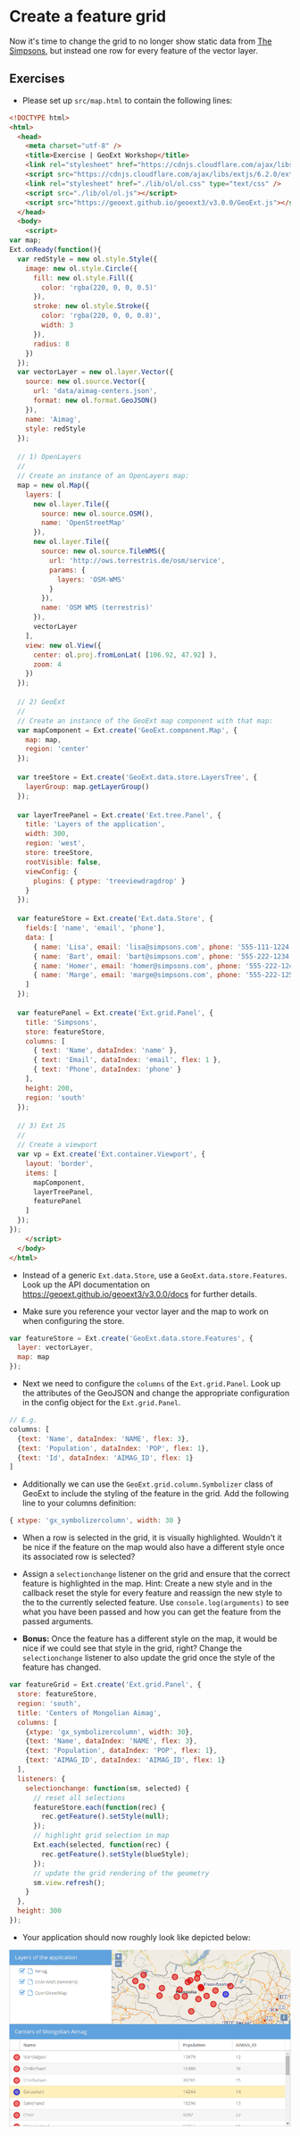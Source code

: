 # Create a feature grid

Now it's time to change the grid to no longer show static data from [The Simpsons](https://en.wikipedia.org/wiki/The_Simpsons), but instead one row for every feature of the vector layer.

## Exercises

* Please set up `src/map.html` to contain the following lines:

```html
<!DOCTYPE html>
<html>
  <head>
    <meta charset="utf-8" />
    <title>Exercise | GeoExt Workshop</title>
    <link rel="stylesheet" href="https://cdnjs.cloudflare.com/ajax/libs/extjs/6.2.0/classic/theme-triton/resources/theme-triton-all.css" type="text/css" />
    <script src="https://cdnjs.cloudflare.com/ajax/libs/extjs/6.2.0/ext-all.js"></script>
    <link rel="stylesheet" href="./lib/ol/ol.css" type="text/css" />
    <script src="./lib/ol/ol.js"></script>
    <script src="https://geoext.github.io/geoext3/v3.0.0/GeoExt.js"></script>
  </head>
  <body>
    <script>
var map;
Ext.onReady(function(){
  var redStyle = new ol.style.Style({
    image: new ol.style.Circle({
      fill: new ol.style.Fill({
        color: 'rgba(220, 0, 0, 0.5)'
      }),
      stroke: new ol.style.Stroke({
        color: 'rgba(220, 0, 0, 0.8)',
        width: 3
      }),
      radius: 8
    })
  });
  var vectorLayer = new ol.layer.Vector({
    source: new ol.source.Vector({
      url: 'data/aimag-centers.json',
      format: new ol.format.GeoJSON()
    }),
    name: 'Aimag',
    style: redStyle
  });

  // 1) OpenLayers
  //
  // Create an instance of an OpenLayers map:
  map = new ol.Map({
    layers: [
      new ol.layer.Tile({
        source: new ol.source.OSM(),
        name: 'OpenStreetMap'
      }),
      new ol.layer.Tile({
        source: new ol.source.TileWMS({
          url: 'http://ows.terrestris.de/osm/service',
          params: {
            layers: 'OSM-WMS'
          }
        }),
        name: 'OSM WMS (terrestris)'
      }),
      vectorLayer
    ],
    view: new ol.View({
      center: ol.proj.fromLonLat( [106.92, 47.92] ),
      zoom: 4
    })
  });

  // 2) GeoExt
  //
  // Create an instance of the GeoExt map component with that map:
  var mapComponent = Ext.create('GeoExt.component.Map', {
    map: map,
    region: 'center'
  });

  var treeStore = Ext.create('GeoExt.data.store.LayersTree', {
    layerGroup: map.getLayerGroup()
  });

  var layerTreePanel = Ext.create('Ext.tree.Panel', {
    title: 'Layers of the application',
    width: 300,
    region: 'west',
    store: treeStore,
    rootVisible: false,
    viewConfig: {
      plugins: { ptype: 'treeviewdragdrop' }
    }
  });

  var featureStore = Ext.create('Ext.data.Store', {
    fields:[ 'name', 'email', 'phone'],
    data: [
      { name: 'Lisa', email: 'lisa@simpsons.com', phone: '555-111-1224' },
      { name: 'Bart', email: 'bart@simpsons.com', phone: '555-222-1234' },
      { name: 'Homer', email: 'homer@simpsons.com', phone: '555-222-1244' },
      { name: 'Marge', email: 'marge@simpsons.com', phone: '555-222-1254' }
    ]
  });

  var featurePanel = Ext.create('Ext.grid.Panel', {
    title: 'Simpsons',
    store: featureStore,
    columns: [
      { text: 'Name', dataIndex: 'name' },
      { text: 'Email', dataIndex: 'email', flex: 1 },
      { text: 'Phone', dataIndex: 'phone' }
    ],
    height: 200,
    region: 'south'
  });

  // 3) Ext JS
  //
  // Create a viewport
  var vp = Ext.create('Ext.container.Viewport', {
    layout: 'border',
    items: [
      mapComponent,
      layerTreePanel,
      featurePanel
    ]
  });
});
    </script>
  </body>
</html>
```

* Instead of a generic `Ext.data.Store`, use a `GeoExt.data.store.Features`. Look up the API documentation on https://geoext.github.io/geoext3/v3.0.0/docs for further details.

* Make sure you reference your vector layer and the map to work on when configuring the store.

```js
var featureStore = Ext.create('GeoExt.data.store.Features', {
  layer: vectorLayer,
  map: map
});
```

* Next we need to configure the `columns` of the `Ext.grid.Panel`. Look up the attributes of the GeoJSON and change the appropriate configuration in the config object for the `Ext.grid.Panel`.

```js
// E.g.
columns: [
  {text: 'Name', dataIndex: 'NAME', flex: 3},
  {text: 'Population', dataIndex: 'POP', flex: 1},
  {text: 'Id', dataIndex: 'AIMAG_ID', flex: 1}
]
```

* Additionally we can use the `GeoExt.grid.column.Symbolizer` class of GeoExt to include the styling of the feature in the grid. Add the following line to your columns definition:

```js
{ xtype: 'gx_symbolizercolumn', width: 30 }
```

* When a row is selected in the grid, it is visually highlighted. Wouldn't it be nice if the feature on the map would also have a different style once its associated row is selected?

* Assign a `selectionchange` listener on the grid and ensure that the correct feature is highlighted in the map. Hint: Create a new style and in the callback reset the style for every feature and reassign the new style to the to the currently selected feature. Use `console.log(arguments)` to see what you have been passed and how you can get the feature from the passed arguments.

* **Bonus:** Once the feature has a different style on the map, it would be nice if we could see that style in the grid, right? Change the `selectionchange` listener to also update the grid once the style of the feature has changed.

```js
var featureGrid = Ext.create('Ext.grid.Panel', {
  store: featureStore,
  region: 'south',
  title: 'Centers of Mongolian Aimag',
  columns: [
    {xtype: 'gx_symbolizercolumn', width: 30},
    {text: 'Name', dataIndex: 'NAME', flex: 3},
    {text: 'Population', dataIndex: 'POP', flex: 1},
    {text: 'AIMAG_ID', dataIndex: 'AIMAG_ID', flex: 1}
  ],
  listeners: {
    selectionchange: function(sm, selected) {
      // reset all selections
      featureStore.each(function(rec) {
        rec.getFeature().setStyle(null);
      });
      // highlight grid selection in map
      Ext.each(selected, function(rec) {
        rec.getFeature().setStyle(blueStyle);
      });
      // update the grid rendering of the geometry
      sm.view.refresh();
    }
  },
  height: 300
});
```

* Your application should now roughly look like depicted below:

![The application with a feature grid](after.png)
